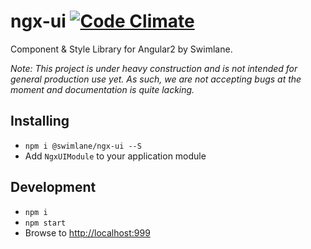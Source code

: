 # ngx-ui [![Code Climate](https://codeclimate.com/github/swimlane/ngx-ui/badges/gpa.svg)](https://codeclimate.com/github/swimlane/ngx-ui)
Component & Style Library for Angular2 by Swimlane.

*Note: This project is under heavy construction and is not intended for general production use yet. 
As such, we are not accepting bugs at the moment and documentation is quite lacking.*

## Installing
- `npm i @swimlane/ngx-ui --S`
- Add `NgxUIModule` to your application module 

## Development
- `npm i`
- `npm start`
- Browse to [http://localhost:999](http://localhost:9999)
